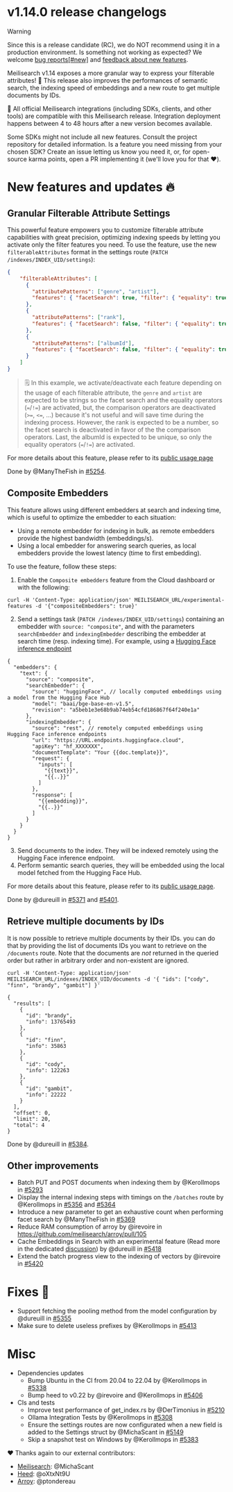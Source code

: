 # v1.14.0 release changelogs

<!-- The following line should ONLY be put PRE-release changelogs -->
> [!WARNING]
> Since this is a release candidate (RC), we do NOT recommend using it in a production environment. Is something not working as expected? We welcome [bug reports[#new]]((https://github.com/meilisearch/meilisearch/issues/new)/choose) and [feedback about new features](https://github.com/meilisearch/product/discussions).

Meilisearch v1.14 exposes a more granular way to express your filterable attributes! 🎉 This release also improves the performances of semantic search, the indexing speed of embeddings and a new route to get multiple documents by IDs.

<!-- The following lines should NOT be put in the PRE-release changelogs -->
🧰 All official Meilisearch integrations (including SDKs, clients, and other tools) are compatible with this Meilisearch release. Integration deployment happens between 4 to 48 hours after a new version becomes available.

<!-- The following lines should NOT be put in the PRE-release changelogs -->
Some SDKs might not include all new features. Consult the project repository for detailed information. Is a feature you need missing from your chosen SDK? Create an issue letting us know you need it, or, for open-source karma points, open a PR implementing it (we'll love you for that ❤️).

# New features and updates 🔥

## Granular Filterable Attribute Settings

This powerful feature empowers you to customize filterable attribute capabilities with great precision, optimizing indexing speeds by letting you activate only the filter features you need.
To use the feature, use the new `filterableAttributes` format in the settings route (`PATCH /indexes/INDEX_UID/settings`):

```json
{
	"filterableAttributes": [
	  {
	    "attributePatterns": ["genre", "artist"],
	    "features": { "facetSearch": true, "filter": { "equality": true, "comparison": false } }
	  },
	  {
	    "attributePatterns": ["rank"],
	    "features": { "facetSearch": false, "filter": { "equality": true, "comparison": true } }
	  },
	  {
	    "attributePatterns": ["albumId"],
	    "features": { "facetSearch": false, "filter": { "equality": true, "comparison": false } }
	  }
	]
}
```

> 🗒️  In this example, we activate/deactivate each feature depending on the usage of each filterable attribute, the `genre` and `artist` are expected to be strings so the facet search and the equality operators (`=`/`!=`) are activated, but, the comparison operators are deactivated (`>=`, `<=`, ...) because it's not useful and will save time during the indexing process.
> However, the rank is expected to be a number, so the facet search is deactivated in favor of the the comparison operators.
> Last, the albumId is expected to be unique, so only the equality operators (`=`/`!=`) are activated.

For more details about this feature, please refer to its [public usage page](https://meilisearch.notion.site/API-usage-Settings-to-opt-out-indexing-features-filterableAttributes-1764b06b651f80aba8bdf359b2df3ca8)

Done by @ManyTheFish in [#5254](https://github.com/meilisearch/meilisearch/pull/5254).

## Composite Embedders

This feature allows using different embedders at search and indexing time, which is useful to optimize the embedder to each situation:
- Using a remote embedder for indexing in bulk, as remote embedders provide the highest bandwidth (embeddings/s).
- Using a local embedder for answering search queries, as local embedders provide the lowest latency (time to first embedding).

To use the feature, follow these steps:

1. Enable the `Composite embedders` feature from the Cloud dashboard or with the following:
```
curl -H 'Content-Type: application/json' MEILISEARCH_URL/experimental-features -d '{"compositeEmbedders": true}'
```
2. Send a settings task (`PATCH /indexes/INDEX_UID/settings`) containing an embedder with `source: "composite"`, and with the parameters `searchEmbedder` and `indexingEmbedder` describing the embedder at search time (resp. indexing time). For example, using a [Hugging Face inference endpoint](https://huggingface.co/inference-endpoints/dedicated)
```jsonc
{
  "embedders": {
    "text": {
      "source": "composite",
      "searchEmbedder": {
        "source": "huggingFace", // locally computed embeddings using a model from the Hugging Face Hub
        "model": "baai/bge-base-en-v1.5",
        "revision": "a5beb1e3e68b9ab74eb54cfd186867f64f240e1a"
      },
      "indexingEmbedder": {
        "source": "rest", // remotely computed embeddings using Hugging Face inference endpoints
        "url": "https://URL.endpoints.huggingface.cloud",
        "apiKey": "hf_XXXXXXX",
        "documentTemplate": "Your {{doc.template}}",
        "request": {
          "inputs": [
            "{{text}}",
            "{{..}}"
          ]
        },
        "response": [
          "{{embedding}}",
          "{{..}}"
        ]
      }
    }
  }
}
```
3. Send documents to the index. They will be indexed remotely using the Hugging Face inference endpoint.
4. Perform semantic search queries, they will be embedded using the local model fetched from the Hugging Face Hub.

For more details about this feature, please refer to its [public usage page](https://www.notion.so/meilisearch/Composite-embedder-usage-14a4b06b651f81859dc3df21e8cd02a0?pvs=4#19f4b06b651f809ab3ecc0daae7d5856).

Done by @dureuill in [#5371](https://github.com/meilisearch/meilisearch/pull/5371) and [#5401](https://github.com/meilisearch/meilisearch/pull/5401).

## Retrieve multiple documents by IDs

It is now possible to retrieve multiple documents by their IDs. you can do that by providing the list of documents IDs you want to retrieve on the `/documents` route.
Note that the documents are *not* returned in the queried order but rather in arbitrary order and non-existent are ignored.

```
curl -H 'Content-Type: application/json' MEILISEARCH_URL/indexes/INDEX_UID/documents -d '{ "ids": ["cody", "finn", "brandy", "gambit"] }'
```

```jsonc
{
  "results": [
    {
      "id": "brandy",
      "info": 13765493
    },
    {
      "id": "finn",
      "info": 35863
    },
    {
      "id": "cody",
      "info": 122263
    },
    {
      "id": "gambit",
      "info": 22222
    }
  ],
  "offset": 0,
  "limit": 20,
  "total": 4
}
```

Done by @dureuill in [#5384](https://github.com/meilisearch/meilisearch/pull/5384).

## Other improvements

* Batch PUT and POST documents when indexing them by @Kerollmops in [#5293](https://github.com/meilisearch/meilisearch/pull/5293)
* Display the internal indexing steps with timings on the `/batches` route by @Kerollmops in [#5356](https://github.com/meilisearch/meilisearch/pull/5356) and [#5364](https://github.com/meilisearch/meilisearch/pull/5364)
* Introduce a new parameter to get an exhaustive count when performing facet search by @ManyTheFish in [#5369](https://github.com/meilisearch/meilisearch/pull/5369)
* Reduce RAM consumption of arroy by @irevoire in https://github.com/meilisearch/arroy/pull/105
* Cache Embeddings in Search with an experimental feature (Read more in the dedicated [discussion](https://github.com/orgs/meilisearch/discussions/818)) by @dureuill in [#5418](https://github.com/meilisearch/meilisearch/pull/5418)
* Extend the batch progress view to the indexing of vectors by @irevoire in [#5420](https://github.com/meilisearch/meilisearch/pull/5420)

# Fixes 🐞

* Support fetching the pooling method from the model configuration by @dureuill in [#5355](https://github.com/meilisearch/meilisearch/pull/5355)
* Make sure to delete useless prefixes by @Kerollmops in [#5413](https://github.com/meilisearch/meilisearch/pull/5413)

# Misc

* Dependencies updates
  * Bump Ubuntu in the CI from 20.04 to 22.04 by @Kerollmops in [#5338](https://github.com/meilisearch/meilisearch/pull/5338)
  * Bump heed to v0.22 by @irevoire and @Kerollmops in [#5406](https://github.com/meilisearch/meilisearch/pull/5406)
* CIs and tests
  * Improve test performance of get_index.rs  by @DerTimonius in [#5210](https://github.com/meilisearch/meilisearch/pull/5210)
  * Ollama Integration Tests by @Kerollmops in [#5308](https://github.com/meilisearch/meilisearch/pull/5308)
  * Ensure the settings routes are now configurated when a new field is added to the Settings struct  by @MichaScant in [#5149](https://github.com/meilisearch/meilisearch/pull/5149)
  * Skip a snapshot test on Windows by @Kerollmops in [#5383](https://github.com/meilisearch/meilisearch/pull/5383)

❤️ Thanks again to our external contributors:
- [Meilisearch](https://github.com/meilisearch/meilisearch): @MichaScant
- [Heed](https://github.com/meilisearch/heed): @oXtxNt9U
- [Arroy](https://github.com/meilisearch/arroy): @ptondereau
